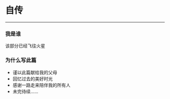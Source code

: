 # 自传

---


### 我是谁
该部分已经飞往火星

### 为什么写此篇
- 谨以此篇献给我的父母
- 回忆过去的美好时光
- 感谢一路走来陪伴我的所有人
- 未完待续......

### 